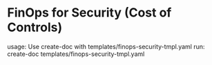 # FinOps for Security (Cost of Controls)

usage: Use create-doc with templates/finops-security-tmpl.yaml
run: create-doc templates/finops-security-tmpl.yaml
